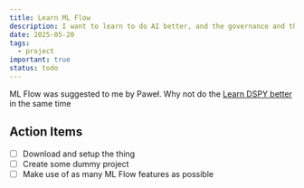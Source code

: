 ```yaml
---
title: Learn ML Flow
description: I want to learn to do AI better, and the governance and the reproducibility is a **must** right now
date: 2025-05-20
tags:
  - project
important: true
status: todo
---
```


ML Flow was suggested to me by Paweł. Why not do the [Learn DSPY better](Learn%20DSPY%20better.md) in the same time

## Action Items

- [ ] Download and setup the thing 
- [ ] Create some dummy project
- [ ] Make use of as many ML Flow features as possible
